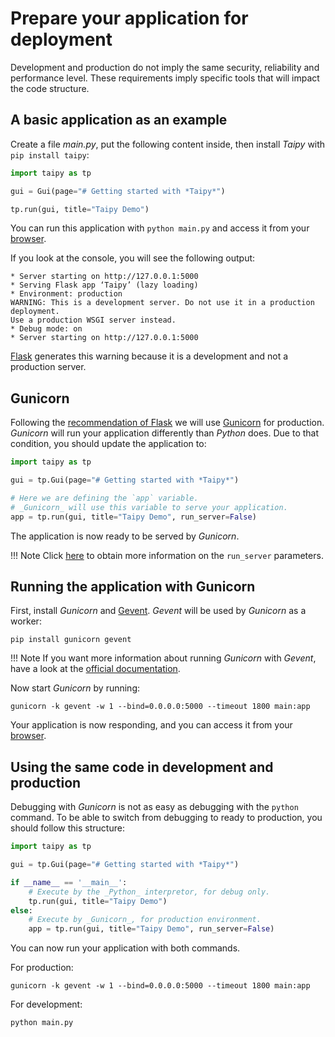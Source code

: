 # Prepare your application for deployment

Development and production do not imply the same security, reliability and performance level.
These requirements imply specific tools that will impact the code structure.

## A basic application as an example

Create a file _main.py_, put the following content inside, then install _Taipy_ with `pip install taipy`:
```python
import taipy as tp

gui = Gui(page="# Getting started with *Taipy*")

tp.run(gui, title="Taipy Demo")
```

You can run this application with `python main.py` and access it from your [browser](http://localhost:5000).

If you look at the console, you will see the following output:
```
* Server starting on http://127.0.0.1:5000
* Serving Flask app ‘Taipy’ (lazy loading)
* Environment: production
WARNING: This is a development server. Do not use it in a production deployment.
Use a production WSGI server instead.
* Debug mode: on
* Server starting on http://127.0.0.1:5000
```

[Flask](https://flask.palletsprojects.com/en/2.1.x/) generates this warning because it is a development and not
a production server.

## Gunicorn

Following the [recommendation of Flask](https://flask.palletsprojects.com/en/2.1.x/deploying/) we will use
[Gunicorn](https://gunicorn.org/) for production.
_Gunicorn_ will run your application differently than _Python_
does. Due to that condition, you should update the application to:
```python
import taipy as tp

gui = tp.Gui(page="# Getting started with *Taipy*")

# Here we are defining the `app` variable.
# _Gunicorn_ will use this variable to serve your application.
app = tp.run(gui, title="Taipy Demo", run_server=False)
```

The application is now ready to be served by _Gunicorn_.

!!! Note
    Click [here](../../reference/taipy.gui.Gui/#taipy.gui.gui.Gui.run) to obtain more information on the `run_server`
    parameters.

## Running the application with Gunicorn

First, install _Gunicorn_ and [Gevent](http://www.gevent.org/). _Gevent_ will be used by _Gunicorn_ as a worker:
```
pip install gunicorn gevent
```

!!! Note
    If you want more information about running _Gunicorn_ with _Gevent_, have a look at the
    [official documentation](https://flask-socketio.readthedocs.io/en/latest/deployment.html).

Now start _Gunicorn_ by running:
```
gunicorn -k gevent -w 1 --bind=0.0.0.0:5000 --timeout 1800 main:app
```

Your application is now responding, and you can access it from your [browser](http://localhost:5000).

## Using the same code in development and production

Debugging with _Gunicorn_ is not as easy as debugging with the `python` command. To be able to switch
from debugging to ready to production, you should follow this structure:
```python
import taipy as tp

gui = tp.Gui(page="# Getting started with *Taipy*")

if __name__ == '__main__':
    # Execute by the _Python_ interpretor, for debug only.
    tp.run(gui, title="Taipy Demo")
else:
    # Execute by _Gunicorn_, for production environment.
    app = tp.run(gui, title="Taipy Demo", run_server=False)
```

You can now run your application with both commands.

For production:
```
gunicorn -k gevent -w 1 --bind=0.0.0.0:5000 --timeout 1800 main:app
```

For development:
```
python main.py
```
